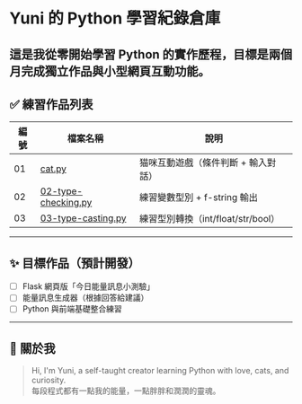 # Yuni 的 Python 學習紀錄倉庫
這是我從零開始學習 Python 的實作歷程，目標是兩個月完成獨立作品與小型網頁互動功能。
---
## ✅ 練習作品列表

| 編號 | 檔案名稱 | 說明 |
|------|-----------|------|
| 01 | [cat.py](cat.py) | 猫咪互動遊戲（條件判斷 + 輸入對話） |
| 02 | [02-type-checking.py](02-type-checking.py) | 練習變數型別 + f-string 輸出 |
| 03 | [03-type-casting.py](03-type-casting.py) | 練習型別轉換（int/float/str/bool） |

---

## ✨ 目標作品（預計開發）

- [ ] Flask 網頁版「今日能量訊息小測驗」
- [ ] 能量訊息生成器（根據回答給建議）
- [ ] Python 與前端基礎整合練習

---

## 🐾 關於我

> Hi, I'm Yuni, a self-taught creator learning Python with love, cats, and curiosity.  
每段程式都有一點我的能量，一點胖胖和潤潤的靈魂。
